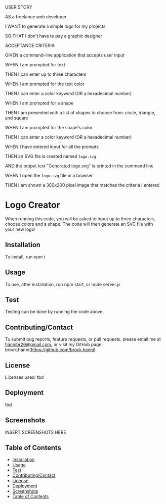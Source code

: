 USER STORY

AS a freelance web developer

I WANT to generate a simple logo for my projects

SO THAT I don't have to pay a graphic designer

ACCEPTANCE CRITERIA

GIVEN a command-line application that accepts user input

WHEN I am prompted for text

THEN I can enter up to three characters

WHEN I am prompted for the text color

THEN I can enter a color keyword (OR a hexadecimal number)

WHEN I am prompted for a shape

THEN I am presented with a list of shapes to choose from: circle, triangle, and square

WHEN I am prompted for the shape's color

THEN I can enter a color keyword (OR a hexadecimal number)

WHEN I have entered input for all the prompts

THEN an SVG file is created named `logo.svg`

AND the output text "Generated logo.svg" is printed in the command line

WHEN I open the `logo.svg` file in a browser

THEN I am shown a 300x200 pixel image that matches the criteria I entered


# Logo Creator

When running this code, you will be asked to input up to three characters, choose colors and a shape. The code will then generate an SVC file with your new logo!

## Installation

To install, run npm i

## Usage

To use, after installation, run npm start, or node server.js

## Test

Testing can be done by running the code above.

## Contributing/Contact

To submit bug reports, feature requests, or pull requests, please email me at hannibr26@gmail.com, or visit my GitHub page: brock.hanni(https://github.com/brock.hanni)

## License

Licenses used: tbd

## Deployment

tbd

## Screenshots

INSERT SCREENSHOTS HERE

## Table of Contents
- [Installation](#installation)
- [Usage](#usage)
- [Test](#test)
- [Contributing/Contact](#contributing/Contact)
- [License](#license)
- [Deployment](#deployment)
- [Screenshots](#screenshots)
- [Table of Contents](#table-of-contents)
